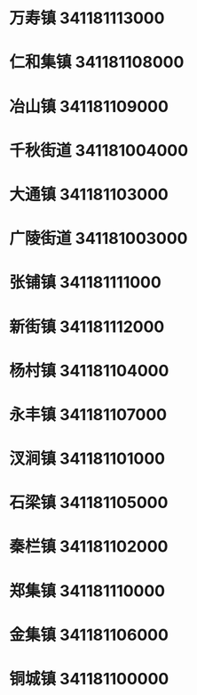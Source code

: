 # 万寿镇 341181113000
# 仁和集镇 341181108000
# 冶山镇 341181109000
# 千秋街道 341181004000
# 大通镇 341181103000
# 广陵街道 341181003000
# 张铺镇 341181111000
# 新街镇 341181112000
# 杨村镇 341181104000
# 永丰镇 341181107000
# 汊涧镇 341181101000
# 石梁镇 341181105000
# 秦栏镇 341181102000
# 郑集镇 341181110000
# 金集镇 341181106000
# 铜城镇 341181100000
